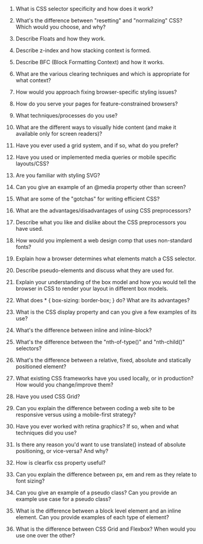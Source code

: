 1) What is CSS selector specificity and how does it work? 

1) What's the difference between "resetting" and "normalizing" CSS? Which would you choose, and why? 

1) Describe Floats and how they work. 

1) Describe z-index and how stacking context is formed. 

1) Describe BFC (Block Formatting Context) and how it works. 

1) What are the various clearing techniques and which is appropriate for what context? 

1) How would you approach fixing browser-specific styling issues? 

1) How do you serve your pages for feature-constrained browsers? 

1) What techniques/processes do you use? 

1) What are the different ways to visually hide content (and make it available only for screen readers)? 

1) Have you ever used a grid system, and if so, what do you prefer? 

1) Have you used or implemented media queries or mobile specific layouts/CSS? 

1) Are you familiar with styling SVG? 

1) Can you give an example of an @media property other than screen? 

1) What are some of the "gotchas" for writing efficient CSS? 

1) What are the advantages/disadvantages of using CSS preprocessors? 

1) Describe what you like and dislike about the CSS preprocessors you have used. 

1) How would you implement a web design comp that uses non-standard fonts? 

1) Explain how a browser determines what elements match a CSS selector. 

1) Describe pseudo-elements and discuss what they are used for. 

1) Explain your understanding of the box model and how you would tell the browser in CSS to render your layout in different box models. 

1) What does * { box-sizing: border-box; } do? What are its advantages? 

1) What is the CSS display property and can you give a few examples of its use? 

1) What's the difference between inline and inline-block? 

1) What's the difference between the "nth-of-type()" and "nth-child()" selectors? 

1) What's the difference between a relative, fixed, absolute and statically positioned element? 

1) What existing CSS frameworks have you used locally, or in production? How would you change/improve them? 

1) Have you used CSS Grid? 

1) Can you explain the difference between coding a web site to be responsive versus using a mobile-first strategy? 

1) Have you ever worked with retina graphics? If so, when and what techniques did you use? 

1) Is there any reason you'd want to use translate() instead of absolute positioning, or vice-versa? And why? 

1) How is clearfix css property useful? 

1) Can you explain the difference between px, em and rem as they relate to font sizing? 

1) Can you give an example of a pseudo class? Can you provide an example use case for a pseudo class? 

1) What is the difference between a block level element and an inline element. Can you provide examples of each type of element? 

1) What is the difference between CSS Grid and Flexbox? When would you use one over the other? 

